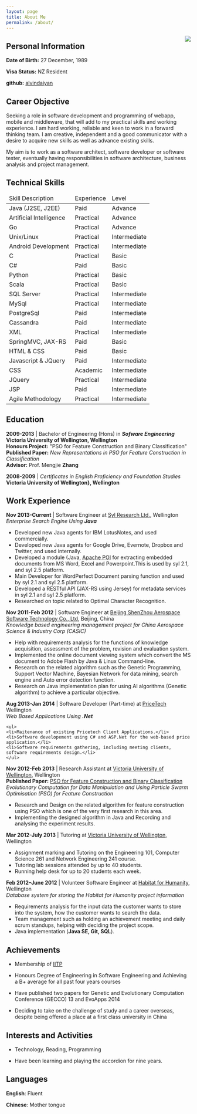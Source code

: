 ```yaml
---
layout: page
title: About Me
permalink: /about/
---
```

<img style="float: right" src="{{ site.url }}/assets/IMAG0067.jpg">

## Personal Information

 **Date of Birth:** 27 December, 1989

 **Visa Status:** NZ Resident

 **github:** [alvindaiyan](https://github.com/alvindaiyan)

<!-- ![package control not showing]() -->


## Career Objective

Seeking a role in software development and programming of webapp, mobile and middleware, that will add to my practical skills and working experience. I am hard working, reliable and keen to work in a forward thinking team. I am creative, independent and a good communicator with a desire to acquire new skills as well as advance existing skills.

My aim is to work as a software architect, software developer or software tester, eventually having responsibilities in software architecture, business analysis and project management.

## Technical Skills

<table class="table">
<thead>
<tr>
	<td>Skill Description</td>
	<td>Experience</td>
	<td>Level</td>
</tr>
</thead>
<tbody>
<tr>
	<td>Java (J2SE, J2EE)</td>
	<td>Paid</td>
	<td>Advance</td>
</tr>
<tr>
	<td>Artificial Intelligence</td>
	<td>Practical</td>
	<td>Advance</td>
</tr>
<tr>
	<td>Go</td>
	<td>Practical</td>
	<td>Advance</td>
</tr>
<tr>
	<td>Unix/Linux 	</td>
	<td>Practical</td>
	<td>Intermediate</td>
</tr>
<tr>
	<td>Android Development</td>
	<td>Practical</td>
	<td>Intermediate</td>
</tr>
<tr>
	<td>C</td>
	<td>Practical</td>
	<td>Basic</td>
</tr>
<tr>
	<td>C#</td>
	<td>Paid</td>
	<td>Basic</td>
</tr>
<tr>
	<td>Python</td>
	<td>Practical</td>
	<td>Basic</td>
</tr>
<tr>
	<td>Scala</td>
	<td>Practical</td>
	<td>Basic</td>
</tr>

<tr>
	<td>SQL Server</td>
	<td>Practical</td> 			
	<td>Intermediate </td>
</tr>
<tr>
	<td>MySql</td>
	<td>Practical</td>
	<td>Intermediate</td>  
</tr>
<tr>
	<td>PostgreSql</td> 				
	<td>Paid</td>					
	<td>Intermediate</td>  
</tr>
<tr>
	<td>Cassandra</td> 				
	<td>Paid</td> 					
	<td>Intermediate</td> 
</tr>
<tr>
	<td>XML</td> 					
	<td>Practical</td> 			
	<td>Intermediate</td> 	
</tr>

<tr>
	<td>SpringMVC, JAX-RS</td>
	<td>Paid</td>
	<td>Basic</td> 
</tr>
<tr>
	<td>HTML & CSS</td>
	<td>Paid</td>
	<td>Basic</td> 
</tr>
<tr>
	<td>Javascript & JQuery</td>
	<td>Paid</td>
	<td>Intermediate</td> 
</tr>
<tr>
	<td>CSS</td>
	<td>Academic</td>
	<td>Intermediate</td>  
</tr>
<tr>
	<td>JQuery</td>
	<td>Practical</td>
	<td>Intermediate</td> 
</tr>
<tr>
	<td>JSP</td>
	<td>Paid</td>
	<td>Intermediate</td> 
</tr>
<tr>
	<td>Agile Methodology</td> 		
	<td>Practical</td> 			
	<td>Intermediate</td>
</tr>
</tbody>	
</table>


## Education
**2009-2013** | Bachelor of Engineering (Hons) in ***Sofware Engineering***<br/>
**Victoria University of Wellington, Wellington**<br/>
**Honours Project:** "PSO for Feature Construction and Binary Classification" <br/>
**Published Paper:** *New Representations in PSO for Feature Construction in Classification*<br/>
**Advisor:** Prof. Mengjie **Zhang**

**2008-2009** | *Certificates in English Proficiency and Foundation Studies*<br/>
**Victoria University of Wellington}, Wellington**

## Work Experience

<div class="panel panel-default">
  <div class="panel-body">
    <b>Nov 2013-Current</b> | Software Engineer at <a href="www.sylresearch.co.nz">Syl Research Ltd.</a>, Wellington <br/>
	<i>Enterprise Search Engine Using <b>Java</b></i>
	<ul>
	<li>Developed new Java agents for IBM LotusNotes, and used commercially. </li>
	<li>Developed new Java agents for Google Drive, Evernote, Dropbox and Twitter, and used internally.</li>
	<li>Developed a module (Java,  <a href="http://poi.apache.org/">Apache POI</a> for extracting embedded documents from MS Word, Excel and Powerpoint.This is used by syl 2.1, and syl 2.5 platform.</li>
	<li>Main Developer for WordPerfect Document parsing function and used by syl 2.1 and syl 2.5 platform.</li>
	<li>Developed a RESTful API (JAX-RS using Jersey) for metadata services in syl 2.1 and syl 2.5 platform.</li>
	<li>Researched on topic related to Optimal Character Recognition.</li>
	</ul>
  </div>
</div>

**Nov 2011-Feb 2012** | Software Engineer at [Beijing ShenZhou Aerospace Software Technology Co., Ltd](http://www.bjsasc.com/), Beijing, China<br/> 
*Knowledge based engineering management project for China Aerospace Science & Industry Corp (CASIC)*

- Help with requirements analysis for the functions of knowledge acquisition, assessment of the problem, revision and evaluation system.
- Implemented the online document viewing system which convert the MS document to Adobe Flash by Java & Linux Command-line.
- Research on the related algorithm such as the Genetic Programming, Support Vector Machine, Bayesian Network for data mining, search engine and Auto error detection function.
- Research on Java implementation plan for using AI algorithms (Genetic algorithm) to achieve a particular objective.

<div class="panel panel-default">
  <div class="panel-body">
	<b>Aug 2013-Jan 2014</b> | Software Developer (Part-time) at <a href="http://pricetech.co.nz/">PriceTech</a> Wellington <br/>
	<i>Web Based Applications Using <b>.Net</b></i> <br/>

	<ul>
	<li>Maitenance of existing Pricetech Client Applications.</li>
	<li>Software developement using C# and ASP.Net for the web-based price application.</li>
	<li>Software requirements gathering, including meeting clients, software requirements design.</li>
	</ul>
  </div>
</div>

**Nov 2012-Feb 2013** | Research Assistant at [Victoria University of Wellington](http://www.victoria.ac.nz/), Wellington <br/>
**Published Paper:** [PSO for Feature Construction and Binary Classification](http://dl.acm.org/citation.cfm?id=2463376) <br/>
*Evolutionary Computation for Data Manipulation and Using Particle Swarm Optimisation (PSO) for Feature Construction* 

- Research and Design on the related algorithm for feature construction using PSO which is one of the very first research in this area. 
- Implementing the designed algorithm in Java and Recording and analysing the experiment results.

<div class="panel panel-default">
  <div class="panel-body">
	<b>Mar 2012-July 2013</b> | Tutoring at <a href="http://www.victoria.ac.nz/">Victoria University of Wellington</a>, Wellington
	<ul>
	<li>Assignment marking and Tutoring on the Engineering 101, Computer Science 261 and Network Engineering 241 course.</li>
	<li>Tutoring lab sessions attended by up to 40 students.</li>
	<li>Running help desk for up to 20 students each week.</li>
	</ul>
  </div>
</div>

**Feb 2012–June 2012** | Volunteer Software Engineer at [Habitat for Humanity](http://www.habitat.org.nz/), Wellington <br/>
*Database system for storing the Habitat for Humanity project information*

- Requirements analysis for the input data the customer wants to store into the system, how the customer wants to search the data.
- Team management such as holding an achievement meeting and daily scrum standups, helping with deciding the project scope.
- Java implementation (**Java SE, Git, SQL**).

## Achievements

- Membership of [IITP](http://iitp.nz/)

- Honours Degree of Engineering in Software Engineering and Achieving a B+ average for all past four years courses

- Have published two papers for Genetic and Evolutionary Computation Conference (GECCO) 13 and EvoApps 2014

- Deciding to take on the challenge of study and a career overseas, despite being offered a place at a first class university in China


## Interests and Activities

- Technology, Reading, Programming

- Have been learning and playing the accordion for nine years.

## Languages
**English**: Fluent

**Chinese**: Mother tongue